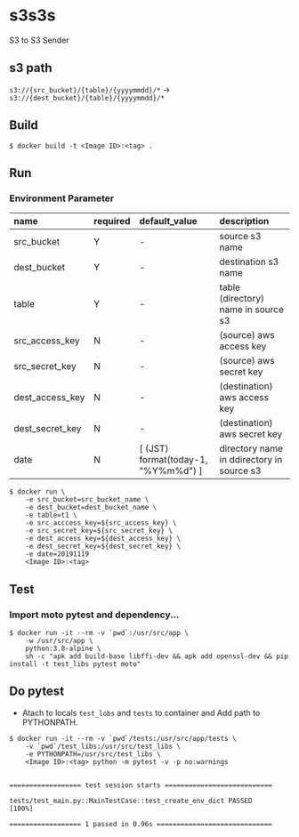 # s3s3s
S3 to S3 Sender

## s3 path

`s3://{src_bucket}/{table}/{yyyymmdd}/*` -> `s3://{dest_bucket}/{table}/{yyyymmdd}/*`


## Build

```
$ docker build -t <Image ID>:<tag> .
```


## Run
### Environment Parameter
| name | required | default_value | description |
|:---|:---|:---|:---|
| src_bucket | Y | - | source s3 name |
| dest_bucket | Y | - | destination s3 name |
| table | Y | - | table (directory) name in source s3 |
| src_access_key | N | - | (source) aws access key |
| src_secret_key | N | - | (source) aws secret key |
| dest_access_key | N | - | (destination) aws access key  |
| dest_secret_key | N | - | (destination) aws secret key |
| date | N | [ (JST) format(today-1, "%Y%m%d") ] | directory name in ddirectory in source s3 |


```
$ docker run \
    -e src_bucket=src_bucket_name \
    -e dest_bucket=dest_bucket_name \
    -e table=t1 \
    -e src_acccess_key=${src_access_key} \
    -e src_secret_key=${src_secret_key} \
    -e dest_access_key=${dest_access_key} \
    -e dest_secret_key=${dest_secret_key} \
    -e date=20191119
    <Image ID>:<tag>
```

## Test
### Import moto pytest and dependency...
```
$ docker run -it --rm -v `pwd`:/usr/src/app \
    -w /usr/src/app \
    python:3.8-alpine \
    sh -c "apk add build-base libffi-dev && apk add openssl-dev && pip install -t test_libs pytest moto"
```

## Do pytest
- Atach to locals `test_lobs` and `tests` to container and Add path to PYTHONPATH.

```
$ docker run -it --rm -v `pwd`/tests:/usr/src/app/tests \
    -v `pwd`/test_libs:/usr/src/test_libs \
    -e PYTHONPATH=/usr/src/test_libs \
    <Image ID>:<tag> python -m pytest -v -p no:warnings


================== test session starts ===========================

tests/test_main.py::MainTestCase::test_create_env_dict PASSED       [100%]

================== 1 passed in 0.96s =============================

```

